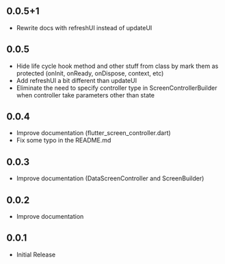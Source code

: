 ## 0.0.5+1

- Rewrite docs with refreshUI instead of updateUI

## 0.0.5

- Hide life cycle hook method and other stuff from class by mark them as protected (onInit, onReady, onDispose, context, etc)
- Add refreshUI a bit different than updateUI
- Eliminate the need to specify controller type in ScreenControllerBuilder when controller take parameters other than state

## 0.0.4

- Improve documentation (flutter_screen_controller.dart)
- Fix some typo in the README.md

## 0.0.3

- Improve documentation (DataScreenController and ScreenBuilder)

## 0.0.2

- Improve documentation

## 0.0.1

- Initial Release
